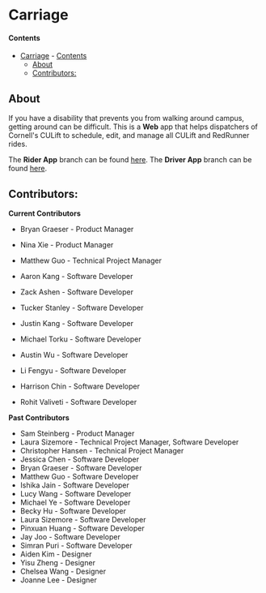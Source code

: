 # Carriage

#### Contents

- [Carriage](#carriage)
      - [Contents](#contents)
  - [About](#about)
  - [Contributors:](#contributors)

## About

If you have a disability that prevents you from walking around campus, getting around can be difficult. This is a **Web** app that helps dispatchers of Cornell's CULift to schedule, edit, and manage all CULift and RedRunner rides.

The **Rider App** branch can be found [here](https://github.com/cornell-dti/carriage-rider). The **Driver App** branch can be found [here](https://github.com/cornell-dti/carriage-driver).

## Contributors:

**Current Contributors**

- Bryan Graeser - Product Manager
- Nina Xie - Product Manager
- Matthew Guo - Technical Project Manager
- Aaron Kang - Software Developer
- Zack Ashen - Software Developer
- Tucker Stanley - Software Developer
- Justin Kang - Software Developer
- Michael Torku - Software Developer
- Austin Wu - Software Developer
- Li Fengyu - Software Developer
- Harrison Chin - Software Developer

- Rohit Valiveti - Software Developer

**Past Contributors**

- Sam Steinberg - Product Manager
- Laura Sizemore - Technical Project Manager, Software Developer
- Christopher Hansen - Technical Project Manager
- Jessica Chen - Software Developer
- Bryan Graeser - Software Developer
- Matthew Guo - Software Developer
- Ishika Jain - Software Developer
- Lucy Wang - Software Developer
- Michael Ye - Software Developer
- Becky Hu - Software Developer
- Laura Sizemore - Software Developer
- Pinxuan Huang - Software Developer
- Jay Joo - Software Developer
- Simran Puri - Software Developer
- Aiden Kim - Designer
- Yisu Zheng - Designer
- Chelsea Wang - Designer
- Joanne Lee - Designer
